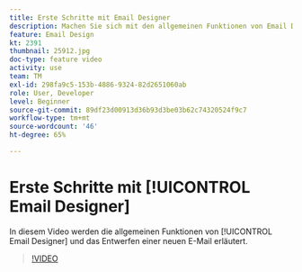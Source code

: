 ```yaml
---
title: Erste Schritte mit Email Designer
description: Machen Sie sich mit den allgemeinen Funktionen von Email Designer und dem Entwurf einer neuen E-Mail vertraut.
feature: Email Design
kt: 2391
thumbnail: 25912.jpg
doc-type: feature video
activity: use
team: TM
exl-id: 298fa9c5-153b-4886-9324-82d2651060ab
role: User, Developer
level: Beginner
source-git-commit: 89df23d00913d36b93d3be03b62c74320524f9c7
workflow-type: tm+mt
source-wordcount: '46'
ht-degree: 65%

---
```


# Erste Schritte mit [!UICONTROL Email Designer]

In diesem Video werden die allgemeinen Funktionen von [!UICONTROL Email Designer] und das Entwerfen einer neuen E-Mail erläutert.

>[!VIDEO](https://video.tv.adobe.com/v/25912?quality=12&learn=on)
